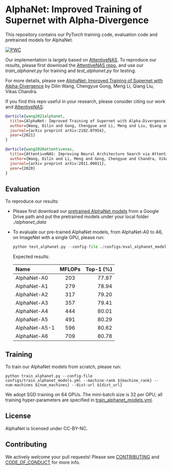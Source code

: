 # AlphaNet: Improved Training of Supernet with Alpha-Divergence
This repository contains our PyTorch training code, evaluation code and pretrained models for AlphaNet.

[![PWC](https://img.shields.io/endpoint.svg?url=https://paperswithcode.com/badge/alphanet-improved-training-of-supernet-with/neural-architecture-search-on-imagenet)](https://paperswithcode.com/sota/neural-architecture-search-on-imagenet?p=alphanet-improved-training-of-supernet-with)

Our implementation is largely based on [AttentiveNAS](https://arxiv.org/pdf/2011.09011.pdf). 
To reproduce our results, please first download the [AttentiveNAS repo](https://github.com/facebookresearch/AttentiveNAS), and use our *train\_alphanet.py* for training and *test\_alphanet.py* for testing.

For more details, please see [AlphaNet: Improved Training of Supernet with Alpha-Divergence](https://arxiv.org/pdf/2102.07954.pdf) by Dilin Wang, Chengyue Gong, Meng Li, Qiang Liu, Vikas Chandra.

If you find this repo useful in your research, please consider citing our work and [AttentiveNAS](https://arxiv.org/pdf/2011.09011.pdf):

```BibTex
@article{wang2021alphanet,
  title={AlphaNet: Improved Training of Supernet with Alpha-Divergence},
  author={Wang, Dilin and Gong, Chengyue and Li, Meng and Liu, Qiang and Chandra, Vikas},
  journal={arXiv preprint arXiv:2102.07954},
  year={2021}
}

@article{wang2020attentivenas,
  title={AttentiveNAS: Improving Neural Architecture Search via Attentive Sampling},
  author={Wang, Dilin and Li, Meng and Gong, Chengyue and Chandra, Vikas},
  journal={arXiv preprint arXiv:2011.09011},
  year={2020}
}
```

## Evaluation
To reproduce our results:
- Please first download our [pretrained AlphaNet models](https://drive.google.com/file/d/1CyZoPyiCoGJ0qv8bqi7s7TQRUum_8FeG/view?usp=sharing) from a Google Drive path and put the pretrained models under your local folder *./alphanet_data*

- To evaluate our pre-trained AlphaNet models, from AlphaNet-A0 to A6, on ImageNet with a single GPU, please run:

    ```python
    python test_alphanet.py --config-file ./configs/eval_alphanet_models.yml --model a[0-6]
    ```

    Expected results:
    
    | Name  | MFLOPs  | Top-1 (%) |
    | :------------ |:---------------:| -----:|
    | AlphaNet-A0      | 203 | 77.87 |
    | AlphaNet-A1     | 279 | 78.94 |
    | AlphaNet-A2     | 317 | 79.20 |
    | AlphaNet-A3    | 357 | 79.41 |
    | AlphaNet-A4     | 444 | 80.01 |
    | AlphaNet-A5     | 491 | 80.29 |
    | AlphaNet-A5-1    | 596 | 80.62 |
    | AlphaNet-A6     | 709 | 80.78 |


## Training
To train our AlphaNet models from scratch, please run:
```
python train_alphanet.py --config-file configs/train_alphanet_models.yml --machine-rank ${machine_rank} --num-machines ${num_machines} --dist-url ${dist_url}
```
We adopt SGD training on 64 GPUs. The mini-batch size is 32 per GPU; all training hyper-parameters are specified in [train_alphanet_models.yml](configs/train_alphanet_models.yml).

## License
AlphaNet is licensed under CC-BY-NC.

## Contributing
We actively welcome your pull requests! Please see [CONTRIBUTING](CONTRIBUTING.md) and [CODE_OF_CONDUCT](CODE_OF_CONDUCT.md) for more info.


